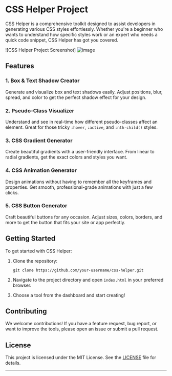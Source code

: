 
# CSS Helper Project

CSS Helper is a comprehensive toolkit designed to assist developers in generating various CSS styles effortlessly. Whether you're a beginner who wants to understand how specific styles work or an expert who needs a quick code snippet, CSS Helper has got you covered.

![CSS Helper Project Screenshot] 
 ![image](https://github.com/nath-techie/css-helper/assets/64378408/707e5a7c-1e5c-4cb6-90bc-823c6869c8c5)


## Features

### 1. Box & Text Shadow Creator
Generate and visualize box and text shadows easily. Adjust positions, blur, spread, and color to get the perfect shadow effect for your design.

### 2. Pseudo-Class Visualizer
Understand and see in real-time how different pseudo-classes affect an element. Great for those tricky `:hover`, `:active`, and `:nth-child()` styles.

### 3. CSS Gradient Generator
Create beautiful gradients with a user-friendly interface. From linear to radial gradients, get the exact colors and styles you want.

### 4. CSS Animation Generator
Design animations without having to remember all the keyframes and properties. Get smooth, professional-grade animations with just a few clicks.

### 5. CSS Button Generator
Craft beautiful buttons for any occasion. Adjust sizes, colors, borders, and more to get the button that fits your site or app perfectly.

## Getting Started

To get started with CSS Helper:

1. Clone the repository:
   ```
   git clone https://github.com/your-username/css-helper.git
   ```

2. Navigate to the project directory and open `index.html` in your preferred browser.

3. Choose a tool from the dashboard and start creating!

## Contributing

We welcome contributions! If you have a feature request, bug report, or want to improve the tools, please open an issue or submit a pull request.

## License

This project is licensed under the MIT License. See the [LICENSE](LICENSE.md) file for details.

---

 
